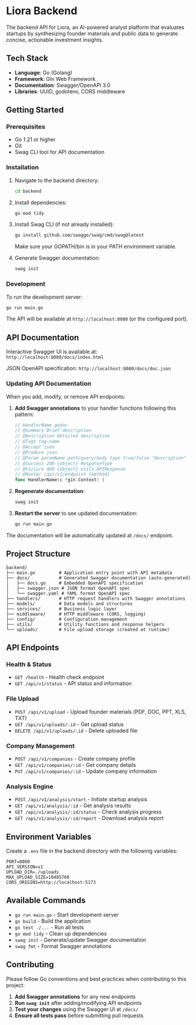 # Liora Backend

The backend API for Liora, an AI-powered analyst platform that evaluates startups by synthesizing founder materials and public data to generate concise, actionable investment insights.

## Tech Stack

- **Language**: Go (Golang)
- **Framework**: Gin Web Framework
- **Documentation**: Swagger/OpenAPI 3.0
- **Libraries**: UUID, godotenv, CORS middleware

## Getting Started

### Prerequisites

- Go 1.21 or higher
- Git
- Swag CLI tool for API documentation

### Installation

1. Navigate to the backend directory:
   ```bash
   cd backend
   ```

2. Install dependencies:
   ```bash
   go mod tidy
   ```

3. Install Swag CLI (if not already installed):
   ```bash
   go install github.com/swaggo/swag/cmd/swag@latest
   ```
   
   Make sure your GOPATH/bin is in your PATH environment variable.

4. Generate Swagger documentation:
   ```bash
   swag init
   ```

### Development

To run the development server:

```bash
go run main.go
```

The API will be available at `http://localhost:8080` (or the configured port).

## API Documentation

Interactive Swagger UI is available at: `http://localhost:8080/docs/index.html`

JSON OpenAPI specification: `http://localhost:8080/docs/doc.json`

### Updating API Documentation

When you add, modify, or remove API endpoints:

1. **Add Swagger annotations** to your handler functions following this pattern:
   ```go
   // HandlerName godoc
   // @Summary Brief description
   // @Description Detailed description  
   // @Tags tag-name
   // @Accept json
   // @Produce json
   // @Param paramName path/query/body type true/false "Description"
   // @Success 200 {object} ResponseType
   // @Failure 400 {object} utils.APIResponse
   // @Router /api/v1/endpoint [method]
   func HandlerName(c *gin.Context) {
   ```

2. **Regenerate documentation**:
   ```bash
   swag init
   ```

3. **Restart the server** to see updated documentation:
   ```bash
   go run main.go
   ```

The documentation will be automatically updated at `/docs/` endpoint.

## Project Structure

```
backend/
├── main.go         # Application entry point with API metadata
├── docs/           # Generated Swagger documentation (auto-generated)
│   ├── docs.go     # Embedded OpenAPI specification
│   ├── swagger.json # JSON format OpenAPI spec
│   └── swagger.yaml # YAML format OpenAPI spec
├── handlers/       # HTTP request handlers with Swagger annotations
├── models/         # Data models and structures
├── services/       # Business logic layer
├── middleware/     # HTTP middleware (CORS, logging)
├── config/         # Configuration management
├── utils/          # Utility functions and response helpers
└── uploads/        # File upload storage (created at runtime)
```

## API Endpoints

### Health & Status
- `GET /health` - Health check endpoint
- `GET /api/v1/status` - API status and information

### File Upload
- `POST /api/v1/upload` - Upload founder materials (PDF, DOC, PPT, XLS, TXT)
- `GET /api/v1/uploads/:id` - Get upload status
- `DELETE /api/v1/uploads/:id` - Delete uploaded file

### Company Management
- `POST /api/v1/companies` - Create company profile
- `GET /api/v1/companies/:id` - Get company details
- `PUT /api/v1/companies/:id` - Update company information

### Analysis Engine
- `POST /api/v1/analysis/start` - Initiate startup analysis
- `GET /api/v1/analysis/:id` - Get analysis results
- `GET /api/v1/analysis/:id/status` - Check analysis progress
- `GET /api/v1/analysis/:id/report` - Download analysis report

## Environment Variables

Create a `.env` file in the backend directory with the following variables:

```env
PORT=8080
API_VERSION=v1
UPLOAD_DIR=./uploads
MAX_UPLOAD_SIZE=10485760
CORS_ORIGINS=http://localhost:5173
```

## Available Commands

- `go run main.go` - Start development server
- `go build` - Build the application
- `go test ./...` - Run all tests
- `go mod tidy` - Clean up dependencies
- `swag init` - Generate/update Swagger documentation
- `swag fmt` - Format Swagger annotations

## Contributing

Please follow Go conventions and best practices when contributing to this project:

1. **Add Swagger annotations** for any new endpoints
2. **Run `swag init`** after adding/modifying API endpoints
3. **Test your changes** using the Swagger UI at `/docs/`
4. **Ensure all tests pass** before submitting pull requests